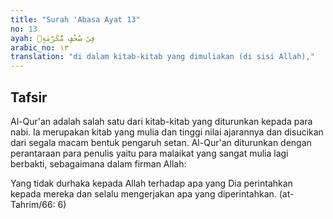 ```yaml
---
title: "Surah 'Abasa Ayat 13"
no: 13
ayah: فِيْ صُحُفٍ مُّكَرَّمَةٍۙ
arabic_no: ١٣
translation: "di dalam kitab-kitab yang dimuliakan (di sisi Allah),"
---
```


## Tafsir

Al-Qur'an adalah salah satu dari kitab-kitab yang diturunkan kepada para nabi. Ia merupakan kitab yang mulia dan tinggi nilai ajarannya dan disucikan dari segala macam bentuk pengaruh setan. Al-Qur'an diturunkan dengan perantaraan para penulis yaitu para malaikat yang sangat mulia lagi berbakti, sebagaimana dalam firman Allah:

Yang tidak durhaka kepada Allah terhadap apa yang Dia perintahkan kepada mereka dan selalu mengerjakan apa yang diperintahkan. (at-Tahrim/66: 6)